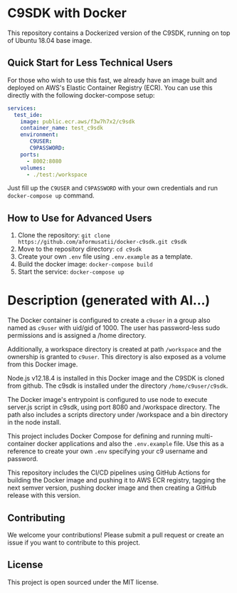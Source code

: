 # C9SDK with Docker

This repository contains a Dockerized version of the C9SDK, running on top of Ubuntu 18.04 base image. 


## Quick Start for Less Technical Users

For those who wish to use this fast, we already have an image built and deployed on AWS's Elastic Container Registry (ECR). You can use this directly with the following docker-compose setup:

```yaml
services:
  test_ide:
    image: public.ecr.aws/f3w7h7x2/c9sdk
    container_name: test_c9sdk
    environment:
       C9USER:
       C9PASSWORD:
    ports:
      - 8002:8080
    volumes:
      - ./test:/workspace
```

Just fill up the `C9USER` and `C9PASSWORD` with your own credentials and run `docker-compose up` command.

## How to Use for Advanced Users

1. Clone the repository: `git clone https://github.com/aformusatii/docker-c9sdk.git c9sdk`
2. Move to the repository directory: `cd c9sdk`
3. Create your own `.env` file using `.env.example` as a template.
4. Build the docker image: `docker-compose build`
5. Start the service: `docker-compose up`

# Description (generated with AI...)
The Docker container is configured to create a `c9user` in a group also named as `c9user` with uid/gid of 1000. The user has password-less sudo permissions and is assigned a /home directory. 

Additionally, a workspace directory is created at path `/workspace` and the ownership is granted to `c9user`. This directory is also exposed as a volume from this Docker image.

Node.js v12.18.4 is installed in this Docker image and the C9SDK is cloned from github. The c9sdk is installed under the directory `/home/c9user/c9sdk`.

The Docker image's entrypoint is configured to use node to execute server.js script in c9sdk, using port 8080 and /workspace directory. The path also includes a scripts directory under /workspace and a bin directory in the node install.

This project includes Docker Compose for defining and running multi-container docker applications and also the `.env.example` file. Use this as a reference to create your own `.env` specifying your c9 username and password.

This repository includes the CI/CD pipelines using GitHub Actions for building the Docker image and pushing it to AWS ECR registry, tagging the next semver version, pushing docker image and then creating a GitHub release with this version.

## Contributing

We welcome your contributions! Please submit a pull request or create an issue if you want to contribute to this project.

## License

This project is open sourced under the MIT license.